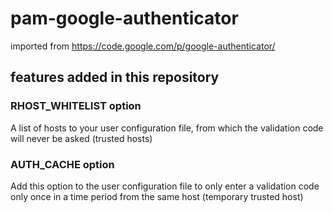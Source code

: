 pam-google-authenticator
====================

imported from https://code.google.com/p/google-authenticator/

features added in this repository
---------------------------------

### RHOST_WHITELIST option

A list of hosts to your user configuration file, from which the
validation code will never be asked (trusted hosts)

### AUTH_CACHE option

Add this option to the user configuration file to only enter a
validation code only once in a time period from the same host
(temporary trusted host)
